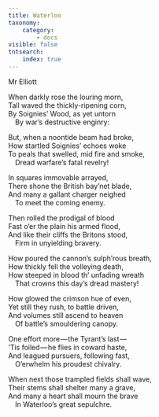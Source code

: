 ```yaml
---
title: Waterloo
taxonomy:
    category:
        - docs
visible: false
tntsearch:
    index: true
---
```


<div class="author">Mr Elliott</div>

When darkly rose the louring morn,  
Tall waved the thickly-ripening corn,  
By Soignies’ Wood, as yet untorn  
&emsp;By war’s destructive enginry:

But, when a noontide beam had broke,  
How startled Soignies’ echoes woke  
To peals that swelled, mid fire and smoke,  
&emsp;Dread warfare’s fatal revelry!

In squares immovable arrayed,  
There shone the British bay’net blade,  
And many a gallant charger neighed  
&emsp;To meet the coming enemy.  

Then rolled the prodigal of blood  
Fast o’er the plain his armed flood,  
And like their cliffs the Britons stood,  
&emsp;Firm in unyielding bravery.

How poured the cannon’s sulph’rous breath,  
How thickly fell the volleying death,  
How steeped in blood th’ unfading wreath  
&emsp;That crowns this day’s dread mastery!

How glowed the crimson hue of even,  
Yet still they rush, to battle driven,  
And volumes still ascend to heaven  
&emsp;Of battle’s smouldering canopy.  

One effort more — the Tyrant’s last —   
’Tis foiled — he flies in coward haste,  
And leagued pursuers, following fast,  
&emsp;O’erwhelm his proudest chivalry.

When next those trampled fields shall wave,  
Their stems shall shelter many a grave,  
And many a heart shall mourn the brave  
&emsp;In Waterloo’s great sepulchre.